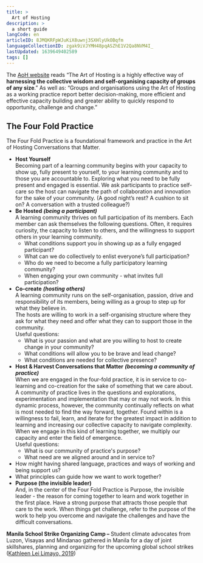 ```yaml
---
title: >
  Art of Hosting
description: >
  a short guide
langCode: en
articleID: 8JMQKRFpWJuKiX8uwnj3SXHlyUkOBqfm
languageCollectionID: zgak9iVJYMH48pqASZhE1V2Qa8NVM4I_
lastUpdated: 1639649402589
tags: []
---
```


The [AoH website](https://www.artofhosting.org/what-is-aoh/) reads “The Art of Hosting is a highly effective way of **harnessing the collective wisdom and self-organising capacity of groups of any size**.” As well as: “Groups and organisations using the Art of Hosting as a working practice report better decision-making, more efficient and effective capacity building and greater ability to quickly respond to opportunity, challenge and change.”

## The Four Fold Practice

The Four Fold Practice is a foundational framework and practice in the Art of Hosting Conversations that Matter.

-   **Host Yourself**  
    Becoming part of a learning community begins with your capacity to show up, fully present to yourself, to your learning community and to those you are accountable to. Exploring what you need to be fully present and engaged is essential. We ask participants to practice self-care so the host can navigate the path of collaboration and innovation for the sake of your community. (A good night’s rest? A cushion to sit on? A conversation with a trusted colleague?)
-   **Be Hosted** _**(being a participant)**_  
    A learning community thrives on full participation of its members. Each member can ask themselves the following questions. Often, it requires curiosity, the capacity to listen to others, and the willingness to support others in your learning community.
    -   What conditions support you in showing up as a fully engaged participant?
    -   What can we do collectively to enlist everyone’s full participation?
    -   Who do we need to become a fully participatory learning community?
    -   When engaging your own community - what invites full participation?
-   **Co-create** _**(hosting others)**_  
    A learning community runs on the self-organisation, passion, drive and responsibility of its members, being willing as a group to step up for what they believe in.  
    The hosts are willing to work in a self-organising structure where they ask for what they need and offer what they can to support those in the community.  
    Useful questions:
    -   What is your passion and what are you willing to host to create change in your community?
    -   What conditions will allow you to be brave and lead change?
    -   What conditions are needed for collective presence?
-   **Host & Harvest Conversations that Matter** _**(becoming a community of practice)**_  
    When we are engaged in the four-fold practice, it is in service to co-learning and co-creation for the sake of something that we care about. A community of practice lives in the questions and explorations, experimentation and implementation that may or may not work. In this dynamic process, however, the community continually reflects on what is most needed to find the way forward, together. Found within is a willingness to fail, learn, and iterate for the greatest impact in addition to learning and increasing our collective capacity to navigate complexity. When we engage in this kind of learning together, we multiply our capacity and enter the field of emergence.  
    Useful questions:
    -   What is our community of practice's purpose?
    -   What need are we aligned around and in service to?
-   How might having shared language, practices and ways of working and being support us?
-   What principles can guide how we want to work together?
-   **Purpose (the invisible leader)**  
    And, in the center of the Four Fold Practice is Purpose, the invisible leader - the reason for coming together to learn and work together in the first place. Have a strong purpose that attracts those people that care to the work. When things get challenge, refer to the purpose of the work to help you overcome and navigate the challenges and have the difficult conversations.

<div><figcaption><strong>Manila School Strike Organizing Camp – </strong>Student climate advocates from Luzon, Visayas and Mindanao gathered in Manila for a day of joint skillshares, planning and organizing for the upcoming global school strikes (<a href="https://www.flickr.com/photos/350org/32903003907/in/album-72157708425826855/">Kathleen Lei Limayo, 2019</a>)</figcaption></div>